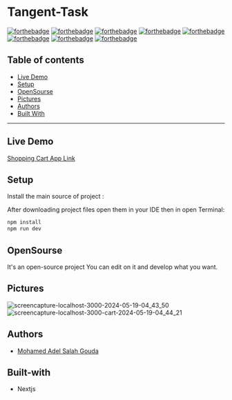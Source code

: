 # Tangent-Task


[![forthebadge](https://forthebadge.com/images/badges/built-with-love.svg)](https://forthebadge.com)
[![forthebadge](https://forthebadge.com/images/badges/built-by-developers.svg)](https://forthebadge.com)
[![forthebadge](https://forthebadge.com/images/badges/uses-git.svg)](https://forthebadge.com)
[![forthebadge](https://forthebadge.com/images/badges/made-with-javascript.svg)](https://forthebadge.com)
[![forthebadge](https://forthebadge.com/images/badges/uses-html.svg)](https://forthebadge.com)
[![forthebadge](https://forthebadge.com/images/badges/uses-css.svg)](https://forthebadge.com)
[![forthebadge](https://forthebadge.com/images/badges/powered-by-coffee.svg)](https://forthebadge.com)
[![forthebadge](https://forthebadge.com/images/badges/uses-js.svg)](https://forthebadge.com)

## Table of contents
* [Live Demo](#live-demo)
* [Setup](#setup)
* [OpenSourse](#opensourse)
* [Pictures](#pictures)
* [Authors](#authors)
* [Built With](#built-with)
***

## Live Demo

[Shopping Cart App Link](https://lyriks-musical-app.netlify.app/)


## Setup

Install the main source of project :

After downloading project files open them in your IDE then in open Terminal:

```bash
npm install
npm run dev 
```


## OpenSourse

  It's an open-source project You can edit on it and develop what you want.


## Pictures

![screencapture-localhost-3000-2024-05-19-04_43_50](https://github.com/Mohamedadelsaleh/Tangent-Task/assets/26310663/491fe0cb-0d88-4ccb-ae76-b1535aa04112)
![screencapture-localhost-3000-cart-2024-05-19-04_44_21](https://github.com/Mohamedadelsaleh/Tangent-Task/assets/26310663/38b6f383-e97d-43c0-a2cd-4a69dda64f38)


## Authors
* [Mohamed Adel Salah Gouda](https://github.com/Mohamedadelsaleh)

## Built-with
* Nextjs
